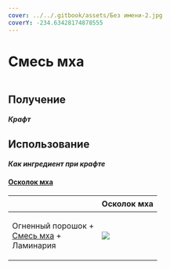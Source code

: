 ```yaml
---
cover: ../../.gitbook/assets/Без имени-2.jpg
coverY: -234.63428174878555
---
```


# Смесь мха

<figure><img src="../../.gitbook/assets/moss_blend_128.png" alt=""><figcaption></figcaption></figure>

## Получение

#### _Крафт_
## Использование

#### _Как ингредиент при крафте_

#### [Осколок мха](moss_shard.md)

| ㅤ                                                                                 |  Осколок мха                               |
| --------------------------------------------------------------------------------- | ------------------------------------------ |
| <p>Огненный порошок +<br><a href="moss_blend.md">Смесь мха</a> +<br>Ламинария</p> | ![](../../.gitbook/assets/moss\_shard.png) |

